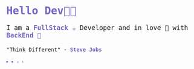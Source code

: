 <!DOCTYPE html>
<html lang="pt-br">
<head>
    <meta charset="UTF-8">
</head>
<body style="font-family: monospace;">
<h1 class="tilte" style="color: #7165c1;">Hello Dev👋😁</h1>
<p class="subtitle" style="font-size: 17px;margin-bottom: 20px;">I am a <span style="color:#7165c1;
    font-weight: bold;">FullStack ☕</span>  Developer and
    in love 🥰 with <span style="color:#7165c1;
    font-weight: bold;">BackEnd 🚽</span></p>


<p class="footer">"Think Different" - <span style="color:#7165c1;
    font-weight: bold;">Steve Jobs</span> </p>

<div class="techs" style="display: flex;align-items: center;margin-bottom: 20px;">
<div class="tech" style="margin-right: 10px;width: 4px;">
   <img style="width: 100%;" src="./javascript.png" alt="JS">
</div>
<div class="tech" style="margin-right: 10px;width: 4px;">
    <img style="width: 100%;" src="./typescript.png" alt="Type">
</div>
<div class="tech" style="margin-right: 10px;width: 4px;">
    <img style="width: 100%;" src="./mongodb.png" alt="mongodb">
</div>
<div class="tech" style="margin-right: 10px;width:4px;">
    <img style="width: 100%;" src="./prisma.png" alt="prisma">
</div>
<div class="tech" style="margin-right: 10px;width: 4px;">
    <img style="width: 100%;" src="./express.png" alt="express">
</div>

</div>
</body>
</html>
